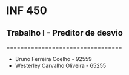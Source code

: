 # INF 450

## Trabalho I - Preditor de desvio
=================================

- Bruno Ferreira Coelho - 92559
- Westerley Carvalho Oliveira - 65255
